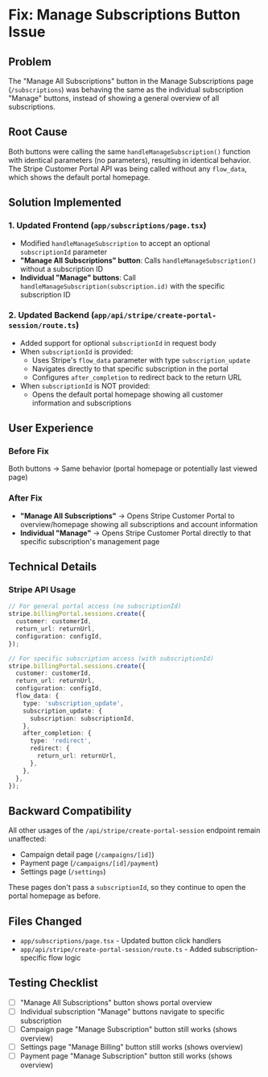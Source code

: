 # Fix: Manage Subscriptions Button Issue

## Problem
The "Manage All Subscriptions" button in the Manage Subscriptions page (`/subscriptions`) was behaving the same as the individual subscription "Manage" buttons, instead of showing a general overview of all subscriptions.

## Root Cause
Both buttons were calling the same `handleManageSubscription()` function with identical parameters (no parameters), resulting in identical behavior. The Stripe Customer Portal API was being called without any `flow_data`, which shows the default portal homepage.

## Solution Implemented

### 1. Updated Frontend (`app/subscriptions/page.tsx`)
- Modified `handleManageSubscription` to accept an optional `subscriptionId` parameter
- **"Manage All Subscriptions" button**: Calls `handleManageSubscription()` without a subscription ID
- **Individual "Manage" buttons**: Call `handleManageSubscription(subscription.id)` with the specific subscription ID

### 2. Updated Backend (`app/api/stripe/create-portal-session/route.ts`)
- Added support for optional `subscriptionId` in request body
- When `subscriptionId` is provided:
  - Uses Stripe's `flow_data` parameter with type `subscription_update`
  - Navigates directly to that specific subscription in the portal
  - Configures `after_completion` to redirect back to the return URL
- When `subscriptionId` is NOT provided:
  - Opens the default portal homepage showing all customer information and subscriptions

## User Experience

### Before Fix
Both buttons → Same behavior (portal homepage or potentially last viewed page)

### After Fix
- **"Manage All Subscriptions"** → Opens Stripe Customer Portal to overview/homepage showing all subscriptions and account information
- **Individual "Manage"** → Opens Stripe Customer Portal directly to that specific subscription's management page

## Technical Details

### Stripe API Usage
```typescript
// For general portal access (no subscriptionId)
stripe.billingPortal.sessions.create({
  customer: customerId,
  return_url: returnUrl,
  configuration: configId,
});

// For specific subscription access (with subscriptionId)
stripe.billingPortal.sessions.create({
  customer: customerId,
  return_url: returnUrl,
  configuration: configId,
  flow_data: {
    type: 'subscription_update',
    subscription_update: {
      subscription: subscriptionId,
    },
    after_completion: {
      type: 'redirect',
      redirect: {
        return_url: returnUrl,
      },
    },
  },
});
```

## Backward Compatibility
All other usages of the `/api/stripe/create-portal-session` endpoint remain unaffected:
- Campaign detail page (`/campaigns/[id]`)
- Payment page (`/campaigns/[id]/payment`)
- Settings page (`/settings`)

These pages don't pass a `subscriptionId`, so they continue to open the portal homepage as before.

## Files Changed
- `app/subscriptions/page.tsx` - Updated button click handlers
- `app/api/stripe/create-portal-session/route.ts` - Added subscription-specific flow logic

## Testing Checklist
- [ ] "Manage All Subscriptions" button shows portal overview
- [ ] Individual subscription "Manage" buttons navigate to specific subscription
- [ ] Campaign page "Manage Subscription" button still works (shows overview)
- [ ] Settings page "Manage Billing" button still works (shows overview)
- [ ] Payment page "Manage Subscription" button still works (shows overview)
